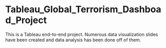 # Tableau_Global_Terrorism_Dashboad_Project

This is a Tableau end-to-end project.
Numerous data visualization slides have been created and data analysis has been done off of them.
